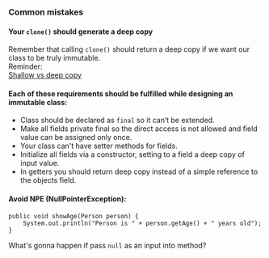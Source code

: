 ### Common mistakes

#### Your `clone()` should generate a deep copy 
Remember that calling `clone()` should return a deep copy if we want our class to be truly immutable.  
Reminder:  
[Shallow vs deep copy](https://javaconceptoftheday.com/difference-between-shallow-copy-vs-deep-copy-in-java/)

#### Each of these requirements should be fulfilled while designing an immutable class:  
* Class should be declared as `final`  so it can’t be extended.
* Make all fields private final so the direct access is not allowed and field value can be assigned only once.
* Your class can't have setter methods for fields.
* Initialize all fields via a constructor, setting to a field a deep copy of input value.
* In getters you should return deep copy instead of a simple reference to the objects field.

#### Avoid NPE (NullPointerException):
```
public void showAge(Person person) {
    System.out.println("Person is " + person.getAge() + " years old");
}
```
What's gonna happen if pass `null` as an input into method? 
